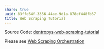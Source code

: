 ```yaml
---
share: true
uuid: 83ffe54f-3356-44ae-9d1a-878ef448fb57
title: Web Scraping Tutorial
---
```


Source Code: [dentropys-web-scraping-tutorial](https://github.com/dentropy/dentropys-web-scraping-tutorial)

Please see [Web Scraping Orchestration](/dd43be98-5e8e-45b2-b279-6cfb7474bba9)
